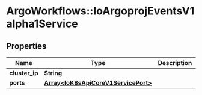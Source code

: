 # ArgoWorkflows::IoArgoprojEventsV1alpha1Service

## Properties
Name | Type | Description | Notes
------------ | ------------- | ------------- | -------------
**cluster_ip** | **String** |  | [optional] 
**ports** | [**Array&lt;IoK8sApiCoreV1ServicePort&gt;**](IoK8sApiCoreV1ServicePort.md) |  | [optional] 


